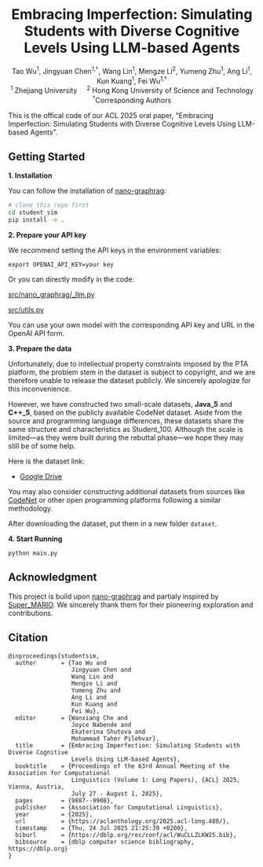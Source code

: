 <h1 align = "center">
Embracing Imperfection: Simulating Students with Diverse Cognitive Levels Using LLM-based Agents
</h1>
<div align='center'>
  Tao Wu<sup>1</sup>, Jingyuan Chen<sup>1,&dagger;</sup>, Wang Lin<sup>1</sup>, Mengze Li<sup>2</sup>, Yumeng Zhu<sup>1</sup>, Ang Li<sup>1</sup>, Kun Kuang<sup>1</sup>, Fei Wu<sup>1,&dagger;</sup>
</div>

<div align='center'>
  <sup>1</sup> Zhejiang University  &nbsp;&nbsp;&nbsp;
                      <sup>2</sup> Hong Kong University of Science and Technology
</div>

<div align='center'>
  <sup>&dagger;</sup>Corresponding Authors
</div>

This is the offical code of our ACL 2025 oral paper, "Embracing Imperfection: Simulating Students with Diverse Cognitive Levels Using LLM-based Agents".

## Getting Started

**1. Installation**

You can follow the installation of [nano-graphrag](https://github.com/gusye1234/nano-graphrag):

```bash
# clone this repo first
cd student_sim
pip install -e .
```

**2. Prepare your API key**

We recommend setting the API keys in the environment variables:

```
export OPENAI_API_KEY=your key
```

Or you can directly modify in the code:

[src/nano_graphrag/_llm.py](src/nano_graphrag/_llm.py#L24)

[src/utils.py](src/utils.py#L17)

You can use your own model with the corresponding API key and URL in the OpenAI API form.

**3. Prepare the data**

Unfortunately, due to intellectual property constraints imposed by the PTA platform, the problem stem in the dataset is subject to copyright, and we are therefore unable to release the dataset publicly. We sincerely apologize for this inconvenience.

However, we have constructed two small-scale datasets, **Java_5** and **C++_5**, based on the publicly available CodeNet dataset. Aside from the source and programming language differences, these datasets share the same structure and characteristics as Student_100. Although the scale is limited—as they were built during the rebuttal phase—we hope they may still be of some help. 

Here is the dataset link: 

* [Google Drive](https://drive.google.com/drive/folders/1u1yiZmzXcck0BgjLuNBKtVeJ6imP7ray?usp=sharing)

You may also consider constructing additional datasets from sources like [CodeNet](https://github.com/IBM/Project_CodeNet) or other open programming platforms following a similar methodology.

After downloading the dataset, put them in a new folder `dataset`.

**4. Start Running**

```
python main.py
```



## Acknowledgment

This project is build upon [nano-graphrag](https://github.com/gusye1234/nano-graphrag) and partialy inspired by [Super_MARIO](https://github.com/MARIO-Math-Reasoning/Super_MARIO). We sincerely thank them for their pioneering exploration and contributions.



## Citation

```
@inproceedings{studentsim,
  author       = {Tao Wu and
                  Jingyuan Chen and
                  Wang Lin and
                  Mengze Li and
                  Yumeng Zhu and
                  Ang Li and
                  Kun Kuang and
                  Fei Wu},
  editor       = {Wanxiang Che and
                  Joyce Nabende and
                  Ekaterina Shutova and
                  Mohammad Taher Pilehvar},
  title        = {Embracing Imperfection: Simulating Students with Diverse Cognitive
                  Levels Using LLM-based Agents},
  booktitle    = {Proceedings of the 63rd Annual Meeting of the Association for Computational
                  Linguistics (Volume 1: Long Papers), {ACL} 2025, Vienna, Austria,
                  July 27 - August 1, 2025},
  pages        = {9887--9908},
  publisher    = {Association for Computational Linguistics},
  year         = {2025},
  url          = {https://aclanthology.org/2025.acl-long.488/},
  timestamp    = {Thu, 24 Jul 2025 21:25:39 +0200},
  biburl       = {https://dblp.org/rec/conf/acl/WuCLLZLKW25.bib},
  bibsource    = {dblp computer science bibliography, https://dblp.org}
}
```

